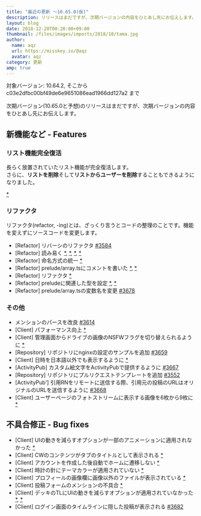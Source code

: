 ```yaml
---
title: "最近の更新 ～10.65.0(仮)"
description: リリースはまだですが、次期バージョンの内容をひとあし先にお伝えします。
layout: blog
date: 2018-12-20T00:20:00+09:00
thumbnail: /files/images/imports/2018/10/tama.jpg
author:
  name: aqz
  url: https://misskey.io/@aqz
  avatar: aqz
category: 更新
amp: true
---
```

対象バージョン: 10.64.2, そこから c03e2dfbc00bf49de6e9651086ead1966dd127a2 まで

次期バージョン(10.65.0と予想)のリリースはまだですが、次期バージョンの内容をひとあし先にお伝えします。

## 新機能など - Features
### リスト機能完全復活
長らく放置されていたリスト機能が完全復活します。  
さらに、**リストを削除**そして**リストからユーザーを削除**することもできるようになりました。

[*](https://github.com/syuilo/misskey/commit/e88ce1746ddab75baa2fbb70efa594c0b126859d)

### リファクタ
リファクタ(refactor, -ing)とは、ざっくり言うとコードの整理のことです。機能を変えずにソースコードを変更します。

- [Refactor] リバーシのリファクタ [#3584](https://github.com/syuilo/misskey/pull/3584)
- [Refactor] 読み易く [*](https://github.com/syuilo/misskey/commit/cddbbdf5d0e1a4c07011d0daff653aba15d10d2e), [*](https://github.com/syuilo/misskey/commit/57150fd910c06975c5310f9ec908998e13ad64e3), [*](https://github.com/syuilo/misskey/commit/91811ea5005580621464e555ea091638e5df1a0d), [*](https://github.com/syuilo/misskey/commit/80c74b1fa7b3f89d3581d7f1f48bcd7aa5b111d0)
- [Refactor] 命名方式の統一 [*](https://github.com/syuilo/misskey/commit/534de244065333c97ed11e70e4d8bb49ef0d2566)
- [Refactor] prelude/array.tsにコメントを書いた [*](https://github.com/syuilo/misskey/commit/2ee438dece36fd039dcfee291ffcc97aacd78edf), [*](https://github.com/syuilo/misskey/commit/624fd093f219d2f2eb20f566e3c5672d30639ce3)
- [Refactor] リファクタ [*](https://github.com/syuilo/misskey/commit/556677be7ae4e1075f4170dc5b92ed485f2889da)
- [Refactor] preludeに関連した型を設定 [*](https://github.com/syuilo/misskey/commit/78ec06bda3185896119378c851661322d0937a86), [*](https://github.com/syuilo/misskey/commit/8025b121af723581680f55ccb4b17d2dea9a8572)
- [Refactor] prelude/array.tsの変数名を変更 [#3678](https://github.com/syuilo/misskey/pull/3678)

### その他
- メンションのパースを改良 [#3614](https://github.com/syuilo/misskey/pull/3614)
- [Client] パフォーマンス向上 [*](https://github.com/syuilo/misskey/commit/423dc2349bd7f987f72060aba4e155264ffb6361)
- [Client] 管理画面からドライブの画像のNSFWフラグを切り替えられるように [*](https://github.com/syuilo/misskey/commit/7f77517fc80f43253a33055b64d30e6d7b751dfd)
- [Repository] リポジトリにnginxの設定のサンプルを追加 [#3659](https://github.com/syuilo/misskey/pull/3659)
- [Client] 日時を日本語以外でも表示するように [*](https://github.com/syuilo/misskey/commit/6c47bf5b76e1d8538d399c510aabcb7eeeb5729a)
- [ActivityPub] カスタム絵文字をActivityPubで提供するように [#3667](https://github.com/syuilo/misskey/pull/3667)
- [Repository] リポジトリにプルリクエストテンプレートを追加 [#3552](https://github.com/syuilo/misskey/pull/3552)
- [ActivityPub'] 引用RNをリモートに送信する際、引用元の投稿のURLはオリジナルのURLを送信するように [#3668](https://github.com/syuilo/misskey/pull/3668)
- [Client] ユーザーページのフォトストリームに表示する画像を6枚から9枚に [*](https://github.com/syuilo/misskey/commit/d15cce53374468a511c29b83b689b312092d0322)

## 不具合修正 - Bug fixes
- [Client] UIの動きを減らすオプションが一部のアニメーションに適用されなかった [*](https://github.com/syuilo/misskey/commit/7e2b70f91288813423e3108ca4f8ea7448154d8d)
- [Client] CWのコンテンツがタブのタイトルとして表示される [*](https://github.com/syuilo/misskey/commit/65d943e42a690e0915e2114819c72e96c8472398)
- [Client] アカウントを作成した後自動でホームに遷移しない [*](https://github.com/syuilo/misskey/commit/52b59e9d7be3bdc9159351f918cf81d707a176a0)
- [Client] 時計の針にテーマカラーが適用されていない [*](https://github.com/syuilo/misskey/commit/b2f288dcac92412550841d91d40af119e0187e91)
- [Client] プロフィールの画像欄に画像以外のファイルが表示されている [*](https://github.com/syuilo/misskey/commit/37daff6d619765c11cc497dae349a9a751b5552e)
- [Client] 投稿フォームのメンションの不具合 [*](https://github.com/syuilo/misskey/commit/00f979f0e65d92d4ad522146e5543a651485933c)
- [Client] デッキのTLにUIの動きを減らすオプションが適用されていなかった [*](https://github.com/syuilo/misskey/commit/fca4ceef21c665c45b131377ba3b1f82d573efd1), [*](https://github.com/syuilo/misskey/commit/6ef83d9c594d3b98f807e1c692dfbe4722faf466)
- [Client] ログイン画面のタイムラインに隠した投稿が表示される [#3682](https://github.com/syuilo/misskey/pull/3682)